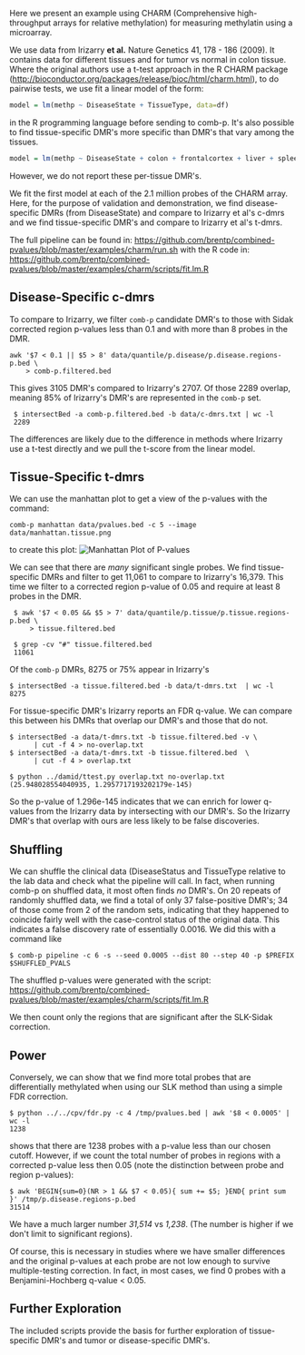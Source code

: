 Here we present an example using CHARM (Comprehensive high-throughput arrays
for relative methylation) for measuring methylatin using a microarray.

We use data from Irizarry **et al.** Nature Genetics 41, 178 - 186 (2009).
It contains data for different tissues and for tumor vs normal in colon
tissue. Where the original authors use a t-test approach in the R CHARM
package (http://bioconductor.org/packages/release/bioc/html/charm.html),
to do pairwise tests, we use fit a linear model of the form:

```R
model = lm(methp ~ DiseaseState + TissueType, data=df)
```

in the R programming language before sending to comb-p.
It's also possible to find tissue-specific DMR's more specific
than DMR's that vary among the tissues.

```R
model = lm(methp ~ DiseaseState + colon + frontalcortex + liver + spleen)
```

However, we do not report these per-tissue DMR's.

We fit the first model at each of the 2.1 million probes of the CHARM array.
Here, for the purpose of validation and demonstration, we find disease-specific 
DMRs (from DiseaseState) and compare to Irizarry et al's c-dmrs and we find
tissue-specific DMR's and compare to Irizarry et al's t-dmrs.

The full pipeline can be found in:
https://github.com/brentp/combined-pvalues/blob/master/examples/charm/run.sh
with the R code in:
https://github.com/brentp/combined-pvalues/blob/master/examples/charm/scripts/fit.lm.R

Disease-Specific c-dmrs
-----------------------

To compare to Irizarry, we filter `comb-p` candidate DMR's to those
with Sidak corrected region p-values less than 0.1 and with more than 8 probes in the DMR.

```Shell
awk '$7 < 0.1 || $5 > 8' data/quantile/p.disease/p.disease.regions-p.bed \
    > comb-p.filtered.bed
```
This gives 3105 DMR's compared to Irizarry's 2707. Of those 2289 overlap,
meaning 85% of Irizarry's DMR's are represented in the `comb-p` set.

```Shell
 $ intersectBed -a comb-p.filtered.bed -b data/c-dmrs.txt | wc -l
 2289
```
The differences are likely due to the difference in methods where Irizarry use
a t-test directly and we pull the t-score from the linear model.

Tissue-Specific t-dmrs
----------------------

We can use the manhattan plot to get a view of the p-values with the command:

```Shell
comb-p manhattan data/pvalues.bed -c 5 --image data/manhattan.tissue.png
```
to create this plot:
![Manhattan Plot of P-values](https://github.com/brentp/combined-pvalues/raw/master/examples/charm/data/manhattan.tissue.png "Manhattan Plot") 

We can see that there are *many* significant single probes.
We find tissue-specific DMRs and filter to get 11,061 to compare to
Irizarry's 16,379.
This time we filter to a corrected region p-value of 0.05 and require at least
8 probes in the DMR.

```Shell
 $ awk '$7 < 0.05 && $5 > 7' data/quantile/p.tissue/p.tissue.regions-p.bed \
     > tissue.filtered.bed

 $ grep -cv "#" tissue.filtered.bed 
 11061
```
Of the `comb-p` DMRs, 8275 or 75% appear in Irizarry's

```Shell
$ intersectBed -a tissue.filtered.bed -b data/t-dmrs.txt  | wc -l
8275
```

For tissue-specific DMR's Irizarry reports an FDR q-value. We can
compare this between his DMRs that overlap our DMR's and those that do
not.

```Shell
$ intersectBed -a data/t-dmrs.txt -b tissue.filtered.bed -v \
      | cut -f 4 > no-overlap.txt                    
$ intersectBed -a data/t-dmrs.txt -b tissue.filtered.bed  \
      | cut -f 4 > overlap.txt

$ python ../damid/ttest.py overlap.txt no-overlap.txt 
(25.948028554040935, 1.2957717193202179e-145)
```
So the p-value of 1.296e-145 indicates that we can enrich for
lower q-values from the Irizarry data by intersecting with our
DMR's. So the Irizarry DMR's that overlap with ours are less
likely to be false discoveries.


Shuffling
---------

We can shuffle the clinical data (DiseaseStatus and TissueType relative
to the lab data and check what the pipeline will call.
In fact, when running comb-p on shuffled data, it most often finds *no*
DMR's. On 20 repeats of randomly shuffled data, we find a total of only
37 false-positive DMR's; 34 of those come from 2 of the random sets,
indicating that they happened to coincide fairly well with the case-control
status of the original data.
This indicates a false discovery rate of essentially 0.0016.
We did this with a command like

```Shell
$ comb-p pipeline -c 6 -s --seed 0.0005 --dist 80 --step 40 -p $PREFIX $SHUFFLED_PVALS
```
The shuffled p-values were generated with the script:
https://github.com/brentp/combined-pvalues/blob/master/examples/charm/scripts/fit.lm.R

We then count only the regions that are significant after the SLK-Sidak
correction.

Power
-----
Conversely, we can show that we find more total probes that are differentially
methylated when using our SLK method than using a simple FDR correction.

```Shell
$ python ../../cpv/fdr.py -c 4 /tmp/pvalues.bed | awk '$8 < 0.0005' | wc -l
1238
```
shows that there are 1238 probes with a p-value less than our chosen cutoff.
However, if we count the total number of probes in regions with a corrected
p-value less then 0.05 (note the distinction between probe and region
p-values):

```Shell
$ awk 'BEGIN{sum=0}(NR > 1 && $7 < 0.05){ sum += $5; }END{ print sum }' /tmp/p.disease.regions-p.bed 
31514
```
We have a much larger number *31,514* vs *1,238*. (The number is higher if we
don't limit to significant regions).

Of course, this is necessary in studies where we have smaller differences and the original
p-values at each probe are not low enough to survive multiple-testing correction.
In fact, in most cases, we find 0 probes with a Benjamini-Hochberg q-value <
0.05.

Further Exploration
-------------------

The included scripts provide the basis for further exploration of
tissue-specific DMR's and tumor or disease-specific DMR's.
